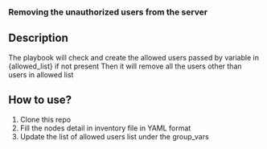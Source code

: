 ### Removing the unauthorized users from the server


## Description

The playbook will check and create the allowed users passed by variable in {allowed_list} if not present
Then it will remove all the users other than users in allowed list 

## How to use?

1. Clone this repo
2. Fill the nodes detail in inventory file in YAML format
3. Update the list of allowed users list under the group_vars 